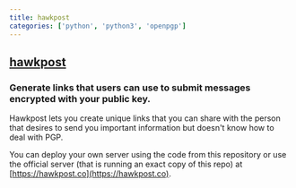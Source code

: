 ```yaml
---
title: hawkpost
categories: ['python', 'python3', 'openpgp']
---
```

## [hawkpost](https://github.com/whitesmith/hawkpost)

### Generate links that users can use to submit messages encrypted with your public key.


Hawkpost lets you create unique links that you can share with the person that desires to send you important information but doesn't know how to deal with PGP.

You can deploy your own server using the code from this repository or use the official server (that is running an exact copy of this repo) at [https://hawkpost.co](https://hawkpost.co).
